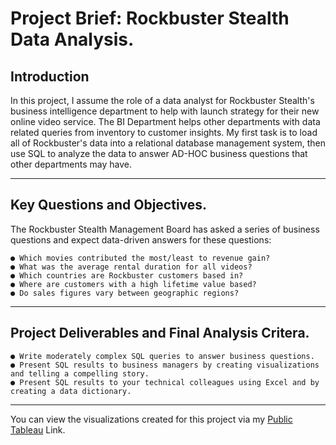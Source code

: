 # Project Brief: Rockbuster Stealth Data Analysis.
## Introduction
In this project, I assume the role of a data analyst for Rockbuster Stealth's business intelligence department to help with launch strategy for their new online video service. The BI Department helps other departments with data related queries from inventory to customer insights. My first task is to load all of Rockbuster's data into a relational database management system, then use SQL to analyze the data to answer AD-HOC business questions that other departments may have.
___

## Key Questions and Objectives.
The Rockbuster Stealth Management Board has asked a series of business questions and expect data-driven answers for these questions:

    ● Which movies contributed the most/least to revenue gain?
    ● What was the average rental duration for all videos?
    ● Which countries are Rockbuster customers based in?
    ● Where are customers with a high lifetime value based?
    ● Do sales figures vary between geographic regions?

____

## Project Deliverables and Final Analysis Critera.

    ● Write moderately complex SQL queries to answer business questions.
    ● Present SQL results to business managers by creating visualizations and telling a compelling story.
    ● Present SQL results to your technical colleagues using Excel and by creating a data dictionary.

___

You can view the visualizations created for this project via my [Public Tableau](https://public.tableau.com/app/profile/jeff.liv5393/viz/Exercise3_10_CF/RockbusterStory?publish=yes) Link.
